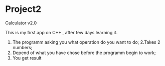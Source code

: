 # Project2
Calculator v2.0

This is my first app on C++ , after few days learning it. 

1. The programm asking you what operation do you want to do;
2.Takes 2 numbers;
3. Depend of what you have chose before the programm begin to work;
4. You get result

